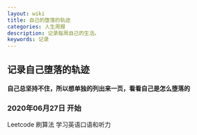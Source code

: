 ```yaml
---
layout: wiki
title: 自己的堕落的轨迹
categories: 人生周报
description: 记录每周自己的生活。
keywords: 记录
---
```


## 记录自己堕落的轨迹

#### 自己总坚持不住，所以想单独的列出来一页，看看自己是怎么堕落的

### 2020年06月27日 开始
Leetcode 刷算法
学习英语口语和听力